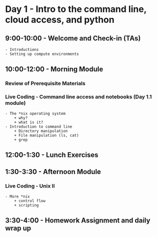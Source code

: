 Day 1 - Intro to the command line, cloud access, and python
===========================================================

## 9:00-10:00 - Welcome and Check-in (TAs)
    - Introductions
    - Setting up compute environments
    
## 10:00-12:00 - Morning Module

### Review of Prerequisite Materials

### Live Coding - Command line access and notebooks (Day 1.1 module)
    - The *nix operating system
        + why?
        + what is it?
    - Introduction to command line
        + Directory manipulation
        + File manipulation (ls, cat)
        + grep

## 12:00-1:30 - Lunch Exercises

## 1:30-3:30 - Afternoon Module
### Live Coding - Unix II
    - More *nix
        + control flow
        + scripting
    
## 3:30-4:00 - Homework Assignment and daily wrap up